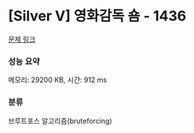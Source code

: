 # [Silver V] 영화감독 숌 - 1436 

[문제 링크](https://www.acmicpc.net/problem/1436) 

### 성능 요약

메모리: 29200 KB, 시간: 912 ms

### 분류

브루트포스 알고리즘(bruteforcing)

